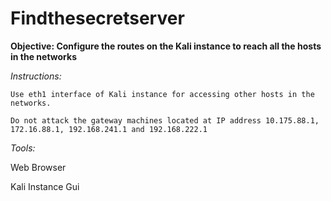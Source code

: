 # Findthesecretserver
<b>Objective: Configure the routes on the Kali instance to reach all the hosts in the networks</b>

  <i>Instructions:</i>
  
    Use eth1 interface of Kali instance for accessing other hosts in the networks.
    
    Do not attack the gateway machines located at IP address 10.175.88.1, 172.16.88.1, 192.168.241.1 and 192.168.222.1

<i>Tools:</i>

  Web Browser
  
  Kali Instance Gui
